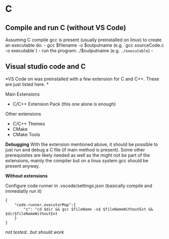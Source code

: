 # C

## Compile and run C (without VS Code)
Assuming C compile gcc is present (usually preinstalled on linux) to create an executable do: 
    - gcc $filename -o $outputname  (e.g. `gcc sourceCode.c -o executable`)
    - run the program:  ./$outputname (e.g. `./executable`)
    - 




## Visual studio code and C

*VS Code on was preinstalled with a few extension for C and C++. These are just listed here. *

Main Extensions
- C/C++ Extension Pack  (this one alone is enough)

Other extensions
- C/C++ Themes
- CMake
- CMake Tools

**Debugging**
With the extension mentioned above, it should be possible to just run and debug a C file (if main method is present). Some other prerequisites are likely needed as well as the might not be part of the extensions, mainly the compiler but on a linux system gcc should be present anyway.


**Without extensions**

Configure code runner in .vscode/settings.json  (basically compile and immediatly run it)
```
{
    "code-runner.executorMap":{
        "c": "cd $dir && gcc $fileName -o$ $fileNameWithoutExt && $dir$fileNameWithoutExt
    }
}
```
*not tested.. but should work*